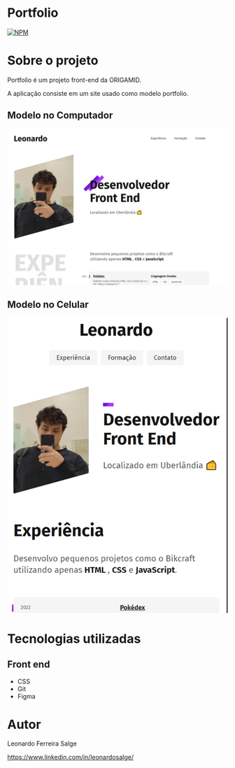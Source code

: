 # Portfolio
[![NPM](https://img.shields.io/npm/l/react)](https://github.com/salgeee/salgeee.github.io/blob/main/LICENSE) 

# Sobre o projeto


Portfolio é um projeto front-end da ORIGAMID.

A aplicação consiste em um site usado como modelo portfolio.

## Modelo no Computador
![Modelo 1](https://raw.githubusercontent.com/salgeee/salgeee.github.io/main/img/portfolio.png) 


## Modelo no Celular
![Modelo 2](https://raw.githubusercontent.com/salgeee/salgeee.github.io/main/img/portfoliocelula.png)

# Tecnologias utilizadas
## Front end
- CSS
- Git
- Figma

# Autor

Leonardo Ferreira Salge

https://www.linkedin.com/in/leonardosalge/

